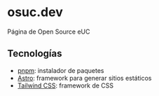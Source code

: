 # osuc.dev

Página de Open Source eUC

## Tecnologías

- [pnpm](https://pnpm.io/): instalador de paquetes
- [Astro](https://astro.build/): framework para generar sitios estáticos
- [Tailwind CSS](https://tailwindcss.com/): framework de CSS
